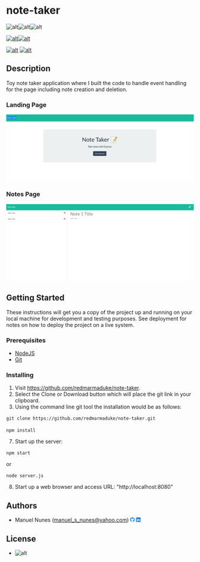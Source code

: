 
# note-taker

![alt](https://img.shields.io/badge/JavaScript-64%25-blue)![alt](https://img.shields.io/badge/HTML-25%25-blue)![alt](https://img.shields.io/badge/CSS-11%25-blue)

[![alt](https://img.shields.io/badge/express-%5E4.18.2-orange)](http://expressjs.com/)[![alt](https://img.shields.io/badge/if--env-%5E1.0.4-orange)](https://github.com/ericclemmons/if-env#readme)

[![alt](https://img.shields.io/badge/nodemon-%5E2.0.20-yellow)](https://nodemon.io) [![alt](https://img.shields.io/badge/serve-%5E14.1.2-yellow)](https://github.com/vercel/serve#readme) 




## Description

Toy note taker application where I built the code to handle event handling for the page including note creation and deletion.

### Landing Page
![Note Taker Landing Page](./.README/note-taker-landing.png)

### Notes Page
![Note Taker Notes Page](./.README/note-taker-notes-page.png)

## Getting Started

These instructions will get you a copy of the project up and running on your local machine for development and testing purposes. See deployment for notes on how to deploy the project on a live system.

### Prerequisites

* [NodeJS](https://nodejs.org/en/)
* [Git](https://git-scm.com/)

### Installing

1) Visit https://github.com/redmarmaduke/note-taker.
2) Select the Clone or Download button which will place the git link in your clipboard.
3) Using the command line git tool the installation would be as follows:
```
git clone https://github.com/redmarmaduke/note-taker.git

npm install
```  

7) Start up the server:

```
npm start
```
or
```
node server.js
```



8) Start up a web browser and access URL: "http://localhost:8080"

## Authors

- Manuel Nunes (manuel_s_nunes@yahoo.com) [<svg xmlns="http://www.w3.org/2000/svg" width="12" height="12" fill="#007bff" class="bi bi-github" viewBox="0 0 16 16">'+'<path d="M8 0C3.58 0 0 3.58 0 8c0 3.54 2.29 6.53 5.47 7.59.4.07.55-.17.55-.38 0-.19-.01-.82-.01-1.49-2.01.37-2.53-.49-2.69-.94-.09-.23-.48-.94-.82-1.13-.28-.15-.68-.52-.01-.53.63-.01 1.08.58 1.23.82.72 1.21 1.87.87 2.33.66.07-.52.28-.87.51-1.07-1.78-.2-3.64-.89-3.64-3.95 0-.87.31-1.59.82-2.15-.08-.2-.36-1.02.08-2.12 0 0 .67-.21 2.2.82.64-.18 1.32-.27 2-.27.68 0 1.36.09 2 .27 1.53-1.04 2.2-.82 2.2-.82.44 1.1.16 1.92.08 2.12.51.56.82 1.27.82 2.15 0 3.07-1.87 3.75-3.65 3.95.29.25.54.73.54 1.48 0 1.07-.01 1.93-.01 2.2 0 .21.15.46.55.38A8.012 8.012 0 0 0 16 8c0-4.42-3.58-8-8-8z"/>'+'</svg>](https://github.com/redmarmaduke) [<svg xmlns="http://www.w3.org/2000/svg" width="12" height="12" fill="#007bff" class="bi bi-linkedin" viewBox="0 0 16 16">'+'<path d="M0 1.146C0 .513.526 0 1.175 0h13.65C15.474 0 16 .513 16 1.146v13.708c0 .633-.526 1.146-1.175 1.146H1.175C.526 16 0 15.487 0 14.854V1.146zm4.943 12.248V6.169H2.542v7.225h2.401zm-1.2-8.212c.837 0 1.358-.554 1.358-1.248-.015-.709-.52-1.248-1.342-1.248-.822 0-1.359.54-1.359 1.248 0 .694.521 1.248 1.327 1.248h.016zm4.908 8.212V9.359c0-.216.016-.432.08-.586.173-.431.568-.878 1.232-.878.869 0 1.216.662 1.216 1.634v3.865h2.401V9.25c0-2.22-1.184-3.252-2.764-3.252-1.274 0-1.845.7-2.165 1.193v.025h-.016a5.54 5.54 0 0 1 .016-.025V6.169h-2.4c.03.678 0 7.225 0 7.225h2.4z"/>'+'</svg>](https://www.linkedin.com/in/manuel-nunes-272ba31b/) 


## License

* ![alt](https://img.shields.io/badge/LICENSE-MIT-blue)



